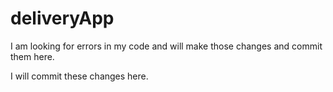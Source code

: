 # deliveryApp

I am looking for errors in my code and will make those changes and commit them here.
  
I will commit these changes here.

